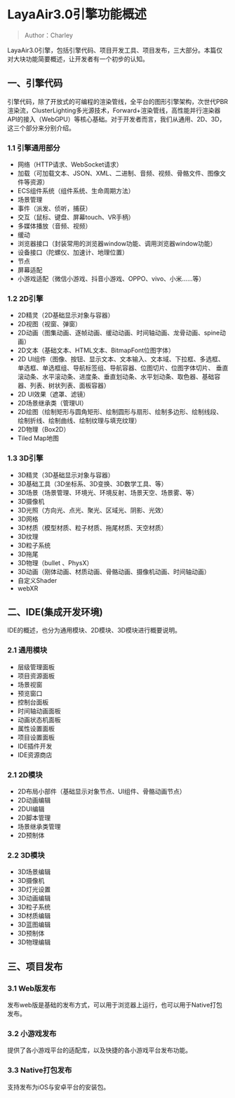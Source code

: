 # LayaAir3.0引擎功能概述

> Author：Charley

LayaAir3.0引擎，包括引擎代码、项目开发工具、项目发布，三大部分。本篇仅对大块功能简要概述，让开发者有一个初步的认知。



## 一、引擎代码

引擎代码，除了开放式的可编程的渲染管线，全平台的图形引擎架构，次世代PBR渲染流，ClusterLighting多光源技术，Forward+渲染管线，高性能并行渲染器API的接入（WebGPU）等核心基础。对于开发者而言，我们从通用、2D、3D，这三个部分来分别介绍。

### 1.1 引擎通用部分

- 网络（HTTP请求、WebSocket请求）
- 加载（可加载文本、JSON、XML、二进制、音频、视频、骨骼文件、图像文件等资源）
- ECS组件系统（组件系统、生命周期方法）
- 场景管理
- 事件（派发、侦听，捕获）
- 交互（鼠标、键盘、屏幕touch、VR手柄）
- 多媒体播放（音频、视频）
- 缓动
- 浏览器接口（封装常用的浏览器window功能、调用浏览器window功能）
- 设备接口（陀螺仪、加速计、地理位置）
- 节点
- 屏幕适配
- 小游戏适配（微信小游戏、抖音小游戏、OPPO、vivo、小米……等）

### 1.2 2D引擎

- 2D精灵（2D基础显示对象与容器）
- 2D视图（视窗、弹窗）
- 2D动画（图集动画、逐帧动画、缓动动画、时间轴动画、龙骨动画、spine动画）
- 2D文本（基础文本、HTML文本、BitmapFont位图字体）
- 2D UI组件（图像、按钮、显示文本、文本输入、文本域、下拉框、多选框、单选框、单选框组、导航标签组、导航容器、位图切片、位图字体切片、  垂直滚动条、水平滚动条、进度条、垂直划动条、水平划动条、取色器、基础容器、列表、树状列表、面板容器）
- 2D UI效果（遮罩、滤镜）
- 2D场景继承类（管理UI）
- 2D绘图（绘制矩形与圆角矩形、绘制圆形与扇形、绘制多边形、绘制线段、绘制折线、绘制曲线、绘制纹理与填充纹理）
- 2D物理（Box2D）
- Tiled Map地图

### 1.3 3D引擎

- 3D精灵（3D基础显示对象与容器）
- 3D基础工具（3D坐标系、3D变换、3D数学工具、等）
- 3D场景（场景管理、环境光、环境反射、场景天空、场景雾、等）
- 3D摄像机
- 3D光照（方向光、点光、聚光、区域光、阴影、光效）
- 3D网格
- 3D材质（模型材质、粒子材质、拖尾材质、天空材质）
- 3D纹理
- 3D粒子系统
- 3D拖尾
- 3D物理（bullet 、PhysX）
- 3D动画（刚体动画、材质动画、骨骼动画、摄像机动画、时间轴动画）
- 自定义Shader
- webXR



## 二、IDE(集成开发环境)

IDE的概述，也分为通用模块、2D模块、3D模块进行概要说明。

### 2.1 通用模块

- 层级管理面板
- 项目资源面板
- 场景视窗
- 预览窗口
- 控制台面板
- 时间轴动画面板
- 动画状态机面板
- 属性设置面板
- 项目设置面板
- IDE插件开发
- IDE资源商店

### 2.1 2D模块

- 2D布局小部件（基础显示对象节点、UI组件、骨骼动画节点）
- 2D动画编辑
- 2DUI编辑
- 2D脚本管理
- 场景继承类管理
- 2D预制体

### 2.2 3D模块

- 3D场景编辑
- 3D摄像机
- 3D灯光设置
- 3D动画编辑
- 3D粒子系统
- 3D材质编辑
- 3D蓝图编辑
- 3D预制体
- 3D物理编辑



## 三、项目发布

### 3.1 Web版发布

发布web版是基础的发布方式，可以用于浏览器上运行，也可以用于Native打包发布。

### 3.2 小游戏发布

提供了各小游戏平台的适配库，以及快捷的各小游戏平台发布功能。

### 3.3 Native打包发布

支持发布为iOS与安卓平台的安装包。